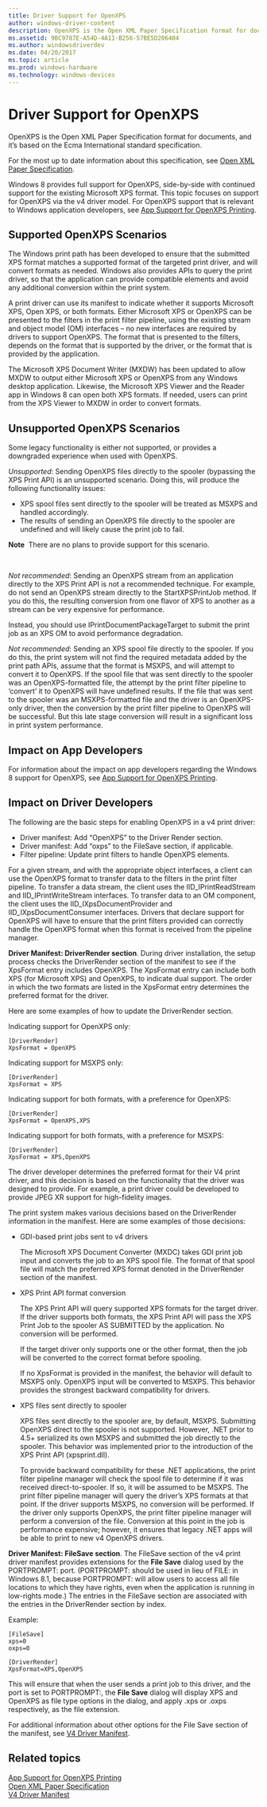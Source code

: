 ```yaml
---
title: Driver Support for OpenXPS
author: windows-driver-content
description: OpenXPS is the Open XML Paper Specification format for documents, and it’s based on the Ecma International standard specification.
ms.assetid: 9BC9787E-A54D-4A11-B256-57BE5D206404
ms.author: windowsdriverdev
ms.date: 04/20/2017
ms.topic: article
ms.prod: windows-hardware
ms.technology: windows-devices
---
```


# Driver Support for OpenXPS


OpenXPS is the Open XML Paper Specification format for documents, and it’s based on the Ecma International standard specification.

For the most up to date information about this specification, see [Open XML Paper Specification](http://www.ecma-international.org/publications/standards/Ecma-388.htm).

Windows 8 provides full support for OpenXPS, side-by-side with continued support for the existing Microsoft XPS format. This topic focuses on support for OpenXPS via the v4 driver model. For OpenXPS support that is relevant to Windows application developers, see [App Support for OpenXPS Printing](http://msdn.microsoft.com/library/windows/desktop/dn495653.aspx).

## Supported OpenXPS Scenarios


The Windows print path has been developed to ensure that the submitted XPS format matches a supported format of the targeted print driver, and will convert formats as needed. Windows also provides APIs to query the print driver, so that the application can provide compatible elements and avoid any additional conversion within the print system.

A print driver can use its manifest to indicate whether it supports Microsoft XPS, Open XPS, or both formats. Either Microsoft XPS or OpenXPS can be presented to the filters in the print filter pipeline, using the existing stream and object model (OM) interfaces – no new interfaces are required by drivers to support OpenXPS. The format that is presented to the filters, depends on the format that is supported by the driver, or the format that is provided by the application.

The Microsoft XPS Document Writer (MXDW) has been updated to allow MXDW to output either Microsoft XPS or OpenXPS from any Windows desktop application. Likewise, the Microsoft XPS Viewer and the Reader app in Windows 8 can open both XPS formats. If needed, users can print from the XPS Viewer to MXDW in order to convert formats.

## Unsupported OpenXPS Scenarios


Some legacy functionality is either not supported, or provides a downgraded experience when used with OpenXPS.

*Unsupported*: Sending OpenXPS files directly to the spooler (bypassing the XPS Print API) is an unsupported scenario. Doing this, will produce the following functionality issues:

-   XPS spool files sent directly to the spooler will be treated as MSXPS and handled accordingly.
-   The results of sending an OpenXPS file directly to the spooler are undefined and will likely cause the print job to fail.

**Note**  There are no plans to provide support for this scenario.

 

*Not recommended*: Sending an OpenXPS stream from an application directly to the XPS Print API is not a recommended technique. For example, do not send an OpenXPS stream directly to the StartXPSPrintJob method. If you do this, the resulting conversion from one flavor of XPS to another as a stream can be very expensive for performance.

Instead, you should use IPrintDocumentPackageTarget to submit the print job as an XPS OM to avoid performance degradation.

*Not recommended*: Sending an XPS spool file directly to the spooler. If you do this, the print system will not find the required metadata added by the print path APIs, assume that the format is MSXPS, and will attempt to convert it to OpenXPS. If the spool file that was sent directly to the spooler was an OpenXPS-formatted file, the attempt by the print filter pipeline to ‘convert’ it to OpenXPS will have undefined results. If the file that was sent to the spooler was an MSXPS-formatted file and the driver is an OpenXPS-only driver, then the conversion by the print filter pipeline to OpenXPS will be successful. But this late stage conversion will result in a significant loss in print system performance.

## Impact on App Developers


For information about the impact on app developers regarding the Windows 8 support for OpenXPS, see [App Support for OpenXPS Printing](http://msdn.microsoft.com/library/windows/desktop/dn495653.aspx).

## Impact on Driver Developers


The following are the basic steps for enabling OpenXPS in a v4 print driver:

-   Driver manifest: Add “OpenXPS” to the Driver Render section.
-   Driver manifest: Add “oxps” to the FileSave section, if applicable.
-   Filter pipeline: Update print filters to handle OpenXPS elements.

For a given stream, and with the appropriate object interfaces, a client can use the OpenXPS format to transfer data to the filters in the print filter pipeline. To transfer a data stream, the client uses the IID\_IPrintReadStream and IID\_IPrintWriteStream interfaces. To transfer data to an OM component, the client uses the IID\_IXpsDocumentProvider and IID\_IXpsDocumentConsumer interfaces. Drivers that declare support for OpenXPS will have to ensure that the print filters provided can correctly handle the OpenXPS format when this format is received from the pipeline manager.

**Driver Manifest: DriverRender section**. During driver installation, the setup process checks the DriverRender section of the manifest to see if the XpsFormat entry includes OpenXPS. The XpsFormat entry can include both XPS (for Microsoft XPS) and OpenXPS, to indicate dual support. The order in which the two formats are listed in the XpsFormat entry determines the preferred format for the driver.

Here are some examples of how to update the DriverRender section.

Indicating support for OpenXPS only:

``` syntax
[DriverRender]
XpsFormat = OpenXPS
```

Indicating support for MSXPS only:

``` syntax
[DriverRender]
XpsFormat = XPS
```

Indicating support for both formats, with a preference for OpenXPS:

``` syntax
[DriverRender]
XpsFormat = OpenXPS,XPS
```

Indicating support for both formats, with a preference for MSXPS:

``` syntax
[DriverRender]
XpsFormat = XPS,OpenXPS
```

The driver developer determines the preferred format for their V4 print driver, and this decision is based on the functionality that the driver was designed to provide. For example, a print driver could be developed to provide JPEG XR support for high-fidelity images.

The print system makes various decisions based on the DriverRender information in the manifest. Here are some examples of those decisions:

-   GDI-based print jobs sent to v4 drivers

    The Microsoft XPS Document Converter (MXDC) takes GDI print job input and converts the job to an XPS spool file. The format of that spool file will match the preferred XPS format denoted in the DriverRender section of the manifest.

-   XPS Print API format conversion

    The XPS Print API will query supported XPS formats for the target driver. If the driver supports both formats, the XPS Print API will pass the XPS Print Job to the spooler AS SUBMITTED by the application. No conversion will be performed.

    If the target driver only supports one or the other format, then the job will be converted to the correct format before spooling.

    If no XpsFormat is provided in the manifest, the behavior will default to MSXPS only. OpenXPS input will be converted to MSXPS. This behavior provides the strongest backward compatibility for drivers.

-   XPS files sent directly to spooler

    XPS files sent directly to the spooler are, by default, MSXPS. Submitting OpenXPS direct to the spooler is not supported. However, .NET prior to 4.5+ serialized its own MSXPS and submitted the job directly to the spooler. This behavior was implemented prior to the introduction of the XPS Print API (xpsprint.dll).

    To provide backward compatibility for these .NET applications, the print filter pipeline manager will check the spool file to determine if it was received direct-to-spooler. If so, it will be assumed to be MSXPS. The print filter pipeline manager will query the driver’s XPS formats at that point. If the driver supports MSXPS, no conversion will be performed. If the driver only supports OpenXPS, the print filter pipeline manager will perform a conversion of the file. Conversion at this point in the job is performance expensive; however, it ensures that legacy .NET apps will be able to print to new v4 OpenXPS drivers.

**Driver Manifest: FileSave section**. The FileSave section of the v4 print driver manifest provides extensions for the **File Save** dialog used by the PORTPROMPT: port. (PORTPROMPT: should be used in lieu of FILE: in Windows 8.1, because PORTPROMPT: will allow users to access all file locations to which they have rights, even when the application is running in low-rights mode.) The entries in the FileSave section are associated with the entries in the DriverRender section by index.

Example:

``` syntax
[FileSave]
xps=0
oxps=0

[DriverRender]
XpsFormat=XPS,OpenXPS
```

This will ensure that when the user sends a print job to this driver, and the port is set to PORTPROMPT:, the **File Save** dialog will display XPS and OpenXPS as file type options in the dialog, and apply .xps or .oxps respectively, as the file extension.

For additional information about other options for the File Save section of the manifest, see [V4 Driver Manifest](v4-driver-manifest.md).

## Related topics
[App Support for OpenXPS Printing](http://msdn.microsoft.com/library/windows/desktop/dn495653.aspx)  
[Open XML Paper Specification](http://www.ecma-international.org/publications/standards/Ecma-388.htm)  
[V4 Driver Manifest](v4-driver-manifest.md)  



